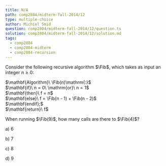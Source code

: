 ```yaml
---
title: N/A
path: comp2804/midterm-fall-2014/12
type: multiple-choice
author: Michiel Smid
question: comp2804/midterm-fall-2014/12/question.ts
solution: comp2804/midterm-fall-2014/12/solution.md
tags:
  - comp2804
  - comp2804-midterm
  - comp2804-recursion
---
```



<div hidden>
  $\newcommand{\Fib}{{\rm F \scriptsize IB}}$
</div>
		
Consider the following recursive algorithm $\Fib$, which takes as input an
integer $n \geq 0$:

<p>
  $\mathbf{Algorithm}\ \Fib(n)\mathrm{:}$ <br>
  $\mathbf{if}\ n = 0\ \mathrm{or}\ n = 1$ <br>
  $\mathbf{then}\ f = n$ <br>
  $\mathbf{else}\ f = \Fib(n - 1) + \Fib(n - 2)$ <br>
  $\mathbf{endif};$ <br>
  $\mathbf{return}\ f$ <br>
</p>

When running $\Fib(9)$, how many calls are there to $\Fib(4)$?

a) 6

b) 7

c) 8

d) 9